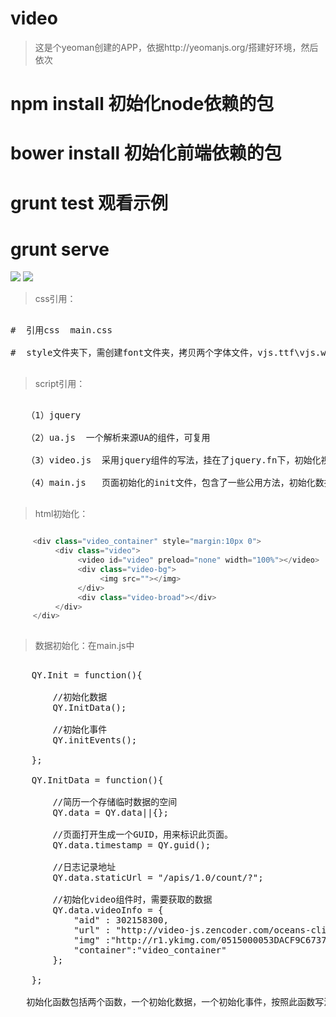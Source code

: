 video
=====




> 这是个yeoman创建的APP，依据http://yeomanjs.org/搭建好环境，然后依次

   #  npm install 初始化node依赖的包

   #  bower install 初始化前端依赖的包

   #  grunt test 观看示例

   # grunt serve 
 

<img src="http://datianyun.github.io/images/toutiao1.png"></img>
<img src="http://datianyun.github.io/images/toutiao2.png"></img>

> css引用：

<pre>

#  引用css  main.css

#  style文件夹下，需创建font文件夹，拷贝两个字体文件，vjs.ttf\vjs.woff，主要是用做了播放器的播放按钮，可自定义图片替换删除这两个引用

</pre>

> script引用：

<pre>

   （1）jquery

   （2）ua.js  一个解析来源UA的组件，可复用

   （3）video.js  采用jquery组件的写法，挂在了jquery.fn下，初始化视频组件

   （4）main.js   页面初始化的init文件，包含了一些公用方法，初始化数据

</pre>

> html初始化：

``````javascript

     <div class="video_container" style="margin:10px 0">
          <div class="video">
               <video id="video" preload="none" width="100%"></video>
               <div class="video-bg">
                    <img src=""></img>
               </div>
               <div class="video-broad"></div>
          </div>
     </div>
     
``````

> 数据初始化：在main.js中

<pre>

    QY.Init = function(){

        //初始化数据
        QY.InitData();

        //初始化事件
        QY.initEvents();

    };

    QY.InitData = function(){

        //简历一个存储临时数据的空间
        QY.data = QY.data||{};

        //页面打开生成一个GUID，用来标识此页面。
        QY.data.timestamp = QY.guid();

        //日志记录地址
        QY.data.staticUrl = "/apis/1.0/count/?";

        //初始化video组件时，需要获取的数据
        QY.data.videoInfo = {
            "aid" : 302158300,
            "url" : "http://video-js.zencoder.com/oceans-clip.mp4",
            "img" :"http://r1.ykimg.com/0515000053DACF9C6737B337730A9622",
            "container":"video_container"
        };

    };

   初始化函数包括两个函数，一个初始化数据，一个初始化事件，按照此函数写法写自己的业务即可。

</pre>
